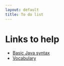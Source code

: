 ```yaml
---
layout: default
title: To do list
---
```


# Links to help 

- [Basic Java syntax]({{site.baseurl}}/2023/08/23/Java-basics_IPYNB_2_.html)
- [Vocabulary]({{site.baseurl}}/2023/08/01/Vocab.html)